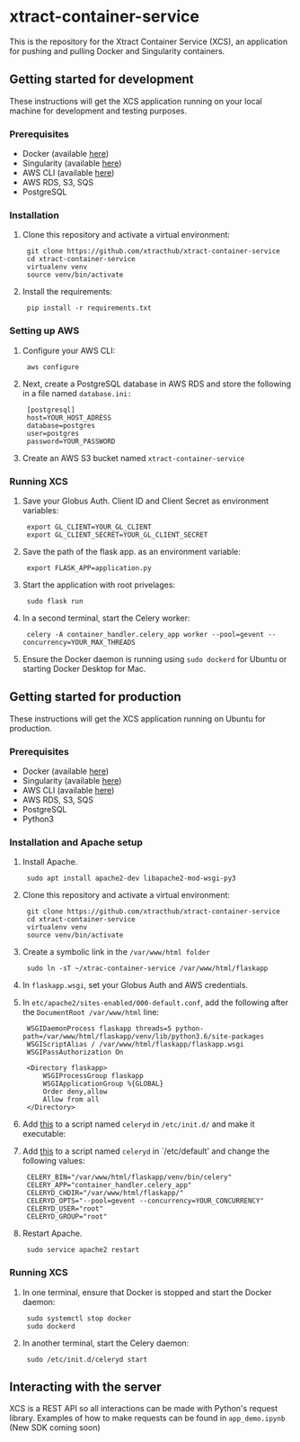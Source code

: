 # xtract-container-service
This is the repository for the Xtract Container Service (XCS), an application for pushing and pulling Docker and Singularity containers.

## Getting started for development
These instructions will get the XCS application running on your local machine for development and testing purposes.

### Prerequisites
- Docker (available [here](https://docs.docker.com/install/))
- Singularity (available [here](https://sylabs.io/guides/3.5/admin-guide/installation.html))
- AWS CLI (available [here](https://aws.amazon.com/cli/))
- AWS RDS, S3, SQS
- PostgreSQL

### Installation
1. Clone this repository and activate a virtual environment:  

        git clone https://github.com/xtracthub/xtract-container-service
        cd xtract-container-service
        virtualenv venv
        source venv/bin/activate

2. Install the requirements:

        pip install -r requirements.txt

### Setting up AWS
1. Configure your AWS CLI:

        aws configure

2. Next, create a PostgreSQL database in AWS RDS and store the following in a file named `database.ini:`

        [postgresql]
        host=YOUR_HOST_ADRESS
        database=postgres
        user=postgres
        password=YOUR_PASSWORD

3. Create an AWS S3 bucket named `xtract-container-service`

### Running XCS
1. Save your Globus Auth. Client ID and Client Secret as environment variables:

        export GL_CLIENT=YOUR_GL_CLIENT
        export GL_CLIENT_SECRET=YOUR_GL_CLIENT_SECRET

2. Save the path of the flask app. as an environment variable:
        
        export FLASK_APP=application.py

3. Start the application with root privelages:
        
        sudo flask run

4. In a second terminal, start the Celery worker:

        celery -A container_handler.celery_app worker --pool=gevent --concurrency=YOUR_MAX_THREADS

5. Ensure the Docker daemon is running using `sudo dockerd` for Ubuntu or starting Docker Desktop for Mac.


## Getting started for production
These instructions will get the XCS application running on Ubuntu for production.

### Prerequisites
- Docker (available [here](https://docs.docker.com/install/))
- Singularity (available [here](https://sylabs.io/guides/3.5/admin-guide/installation.html))
- AWS CLI (available [here](https://aws.amazon.com/cli/))
- AWS RDS, S3, SQS
- PostgreSQL
- Python3

### Installation and Apache setup
1. Install Apache.
        
        sudo apt install apache2-dev libapache2-mod-wsgi-py3

2. Clone this repository and activate a virtual environment:  

        git clone https://github.com/xtracthub/xtract-container-service
        cd xtract-container-service
        virtualenv venv
        source venv/bin/activate

3. Create a symbolic link in the `/var/www/html folder` 
        
        sudo ln -sT ~/xtrac-container-service /var/www/html/flaskapp

4. In `flaskapp.wsgi`, set your Globus Auth and AWS credentials.

5. In `etc/apache2/sites-enabled/000-default.conf`, add the following after the `DocumentRoot /var/www/html` line:
        
        WSGIDaemonProcess flaskapp threads=5 python-path=/var/www/html/flaskapp/venv/lib/python3.6/site-packages
        WSGIScriptAlias / /var/www/html/flaskapp/flaskapp.wsgi
        WSGIPassAuthorization On

        <Directory flaskapp>
            WSGIProcessGroup flaskapp
            WSGIApplicationGroup %{GLOBAL}
            Order deny,allow
            Allow from all
        </Directory>

6. Add [this](https://github.com/celery/celery/blob/master/extra/generic-init.d/celeryd) to a script  named `celeryd` in `/etc/init.d/` and make it executable:

7. Add [this](http://docs.celeryproject.org/en/latest/userguide/daemonizing.html#init-script-celeryd) to a script named `celeryd` in `/etc/default' and change the following values:
        
        CELERY_BIN="/var/www/html/flaskapp/venv/bin/celery"
        CELERY_APP="container_handler.celery_app"
        CELERYD_CHDIR="/var/www/html/flaskapp/"
        CELERYD_OPTS="--pool=gevent --concurrency=YOUR_CONCURRENCY"
        CELERYD_USER="root"
        CELERYD_GROUP="root"

8. Restart Apache.
        
        sudo service apache2 restart
        
### Running XCS

1. In one terminal, ensure that Docker is stopped and start the Docker daemon:
        
        sudo systemctl stop docker
        sudo dockerd

2. In another terminal, start the Celery daemon:
        
        sudo /etc/init.d/celeryd start
        

## Interacting with the server
XCS is a REST API so all interactions can be made with Python's request library. Examples of how to make requests can be found in `app_demo.ipynb`
(New SDK coming soon)


